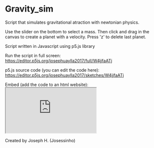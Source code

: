 # Gravity_sim
Script that simulates gravitational atraction with newtonian physics.

Use the slider on the bottom to select a mass. Then click and drag in the canvas to create a planet with a velocity.
Press 'z' to delete last planet.

Script written in Javascript using p5.js library

Run the script in full screen: https://editor.p5js.org/josephuaylla2017/full/W4jjfaATj

p5.js source code (you can edit the code here): https://editor.p5js.org/josephuaylla2017/sketches/W4jjfaATj

Embed (add the code to an html website): <iframe src="https://editor.p5js.org/josephuaylla2017/embed/W4jjfaATj"></iframe>

Created by Joseph H. (Josessinho)
